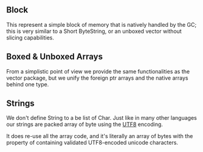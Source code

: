 Block
-----

This represent a simple block of memory that is natively handled by the GC;
this is very similar to a Short ByteString, or an unboxed vector without
slicing capabilities.

Boxed & Unboxed Arrays
----------------------

From a simplistic point of view we provide the same functionalities as the
vector package, but we unify the foreign ptr arrays and the native arrays behind
one type.

Strings
-------

We don't define String to a be list of Char. Just like in many other languages
our strings are packed array of byte using the [UTF8](https://en.wikipedia.org/wiki/UTF-8) encoding.

It does re-use all the array code, and it's literally an array of bytes with
the property of containing validated UTF8-encoded unicode characters.
